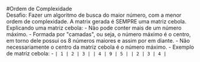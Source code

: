 #Ordem de Complexidade
<br>
Desafio: Fazer um algoritmo de busca do maior número, com a menor ordem de complexidade. A matrix gerada é SEMPRE uma matriz cebola.
<br>
Explicando uma matriz cebola:
    - Não pode conter mais de um número máximo.
    - Formada por "camadas", ou seja, o número máximo é o centro, em torno dele possui os 8 números maiores e assim por em diante.
    - Não necessariamente o centro da matriz cebola é o número máximo.
    - Exemplo de matriz cebola:
    - ```
    | 1 | 2 | 3 |
    | 4 | 9 | 5 |
    | 2 | 3 | 4 |
    ```
